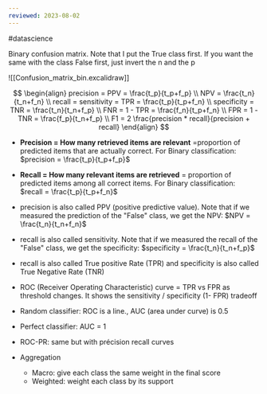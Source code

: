 ```yaml
---
reviewed: 2023-08-02
---
```


#datascience

Binary confusion matrix. Note that I put the True class first. If you want the same with the class False first, just invert the n and the p

![[Confusion_matrix_bin.excalidraw]]

$$
\begin{align}
precision = PPV = \frac{t_p}{t_p+f_p} \\
NPV = \frac{t_n}{t_n+f_n} \\
recall = sensitivity = TPR = \frac{t_p}{t_p+f_n} \\
specificity = TNR = \frac{t_n}{t_n+f_p} \\
FNR = 1 - TPR = \frac{f_n}{t_p+f_n} \\
FPR = 1 - TNR = \frac{f_p}{t_n+f_p} \\
F1 = 2 \frac{precision * recall}{precision + recall}
\end{align}
$$

- **Precision = How many retrieved items are relevant** =proportion of predicted items that are actually correct. For Binary classification: $precision = \frac{t_p}{t_p+f_p}$
- **Recall = How many relevant items are retrieved** = proportion of predicted items among all correct items. For Binary classification: $recall = \frac{t_p}{t_p+f_n}$

- precision is also called PPV (positive predictive value). Note that if we measured the prediction of the "False" class, we get the NPV: $NPV = \frac{t_n}{t_n+f_n}$
- recall is also called sensitivity. Note that if we measured the recall of the "False" class, we get the specificity: $specificity = \frac{t_n}{t_n+f_p}$
- recall is also called True positive Rate (TPR) and specificity is also called True Negative Rate (TNR)

- ROC (Receiver Operating Characteristic) curve = TPR vs FPR as threshold changes. It shows the sensitivity / specificity (1- FPR) tradeoff
- Random classifier: ROC is a line., AUC (area under curve) is 0.5
- Perfect classifier: AUC = 1

- ROC-PR: same but with précision recall curves

- Aggregation
  - Macro: give each class the same weight in the final score
  - Weighted: weight each class by its support
